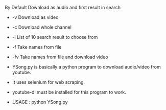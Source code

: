 By Default
	Download as audio and first result in search
	
* -v		Download as video
* -c		Download whole channel
* -l		List of 10 search result to choose from
* -f <filename>	Take names from file
* -fv <filename>	Take names from file and download video

* YSong.py is basically a python program to download audio/video from youtube.
* It uses selenium for web scraping.
* youtube-dl must be installed for this program to work.
* USAGE :
	python YSong.py <options>
